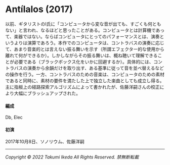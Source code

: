 # Antílalos (2017)

以前、ギタリストのI氏に「コンピュータから変な音が出ても、すごくも何ともない」と言われ、なるほどと思ったことがある。コンピュータとは計算機であって、楽器ではない。ならばコンピュータにとってのパフォーマンスとは、演奏というよりは演算であろう。本作でのコンピュータは、コントラバスの演奏に応じて、あまり音楽的とは言えない振る舞いを示す（所謂エフェクター的な使用から離れて何ができるか）。しかしながらその振る舞いは、概ね聴いて理解できることが必要である（ブラックボックス化をいかに回避するか）。具体的には、コントラバスの演奏から余韻だけを取り出す、ある基準に従って音を並べ替えるなどの操作を行う。一方、コントラバスのための音楽は、コンピュータのための素材であると同時に、素材の要件を満たした上で独立した楽曲としても成立し得る。主に指板上の経路探索アルゴリズムによって書かれたが、佐藤洋嗣さんの校正により大幅にブラッシュアップされた。

#### 編成
Db, Elec

#### 初演
2017年10月8日、ソノリウム、佐藤洋嗣

---
*Copyright © 2022 Takumi Ikeda All Rights Reserved. 禁無断転載*